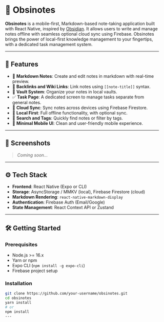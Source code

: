 # 📝 Obsinotes

**Obsinotes** is a mobile-first, Markdown-based note-taking application built with React Native, inspired by [Obsidian](https://obsidian.md). It allows users to write and manage notes offline with seamless optional cloud sync using Firebase. Obsinotes brings the power of local-first knowledge management to your fingertips, with a dedicated task management system.

---

## 🚀 Features

- 📄 **Markdown Notes**: Create and edit notes in markdown with real-time preview.
- 🔗 **Backlinks and Wiki Links**: Link notes using `[[note-title]]` syntax.
- 📁 **Vault System**: Organize your notes in local vaults.
- ✅ **Task Page**: A dedicated screen to manage tasks separate from general notes.
- 🔄 **Cloud Sync**: Sync notes across devices using Firebase Firestore.
- 🔐 **Local First**: Full offline functionality, with optional sync.
- 🔎 **Search and Tags**: Quickly find notes or filter by tags.
- 🎨 **Minimal Mobile UI**: Clean and user-friendly mobile experience.

---

## 📱 Screenshots

> _Coming soon..._

---

## ⚙️ Tech Stack

- **Frontend**: React Native (Expo or CLI)
- **Storage**: AsyncStorage / MMKV (local), Firebase Firestore (cloud)
- **Markdown Rendering**: `react-native-markdown-display`
- **Authentication**: Firebase Auth (Email/Google)
- **State Management**: React Context API or Zustand

---

## 🛠️ Getting Started

### Prerequisites

- Node.js >= 16.x
- Yarn or npm
- Expo CLI (`npm install -g expo-cli`)
- Firebase project setup

### Installation

```bash
git clone https://github.com/your-username/obsinotes.git
cd obsinotes
yarn install
# or
npm install
---